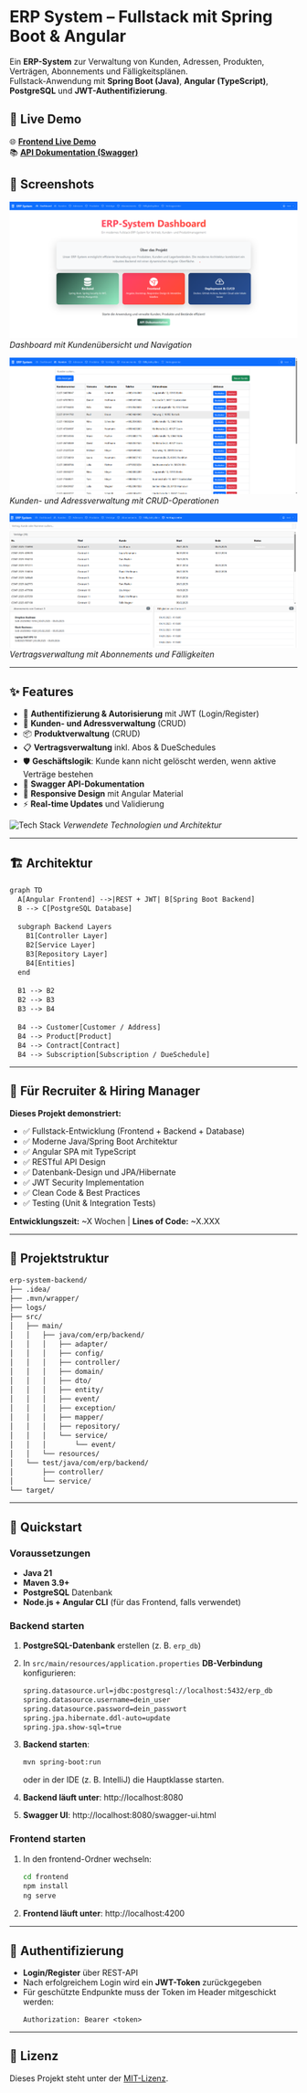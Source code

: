 # ERP System – Fullstack mit Spring Boot & Angular

Ein **ERP-System** zur Verwaltung von Kunden, Adressen, Produkten, Verträgen, Abonnements und Fälligkeitsplänen.  
Fullstack-Anwendung mit **Spring Boot (Java)**, **Angular (TypeScript)**, **PostgreSQL** und **JWT-Authentifizierung**.

## 🎯 Live Demo

🌐 **[Frontend Live Demo](DEIN_FRONTEND_LINK)**  
📚 **[API Dokumentation (Swagger)](DEIN_BACKEND_LINK/swagger-ui.html)**

## 📸 Screenshots

![Dashboard Overview](screenshots/dashboard.png)
*Dashboard mit Kundenübersicht und Navigation*

![Customer Management](screenshots/customers.png) 
*Kunden- und Adressverwaltung mit CRUD-Operationen*

![Contract Details](screenshots/contracts.png)
*Vertragsverwaltung mit Abonnements und Fälligkeiten*

---

## ✨ Features

- 🔐 **Authentifizierung & Autorisierung** mit JWT (Login/Register)
- 👥 **Kunden- und Adressverwaltung** (CRUD)
- 📦 **Produktverwaltung** (CRUD)
- 📋 **Vertragsverwaltung** inkl. Abos & DueSchedules
- 🛡️ **Geschäftslogik**: Kunde kann nicht gelöscht werden, wenn aktive Verträge bestehen
- 📖 **Swagger API-Dokumentation**
- 🎨 **Responsive Design** mit Angular Material
- ⚡ **Real-time Updates** und Validierung

![Tech Stack](screenshots/tech-stack.png)
*Verwendete Technologien und Architektur*

---

## 🏗️ Architektur

```mermaid
graph TD
  A[Angular Frontend] -->|REST + JWT| B[Spring Boot Backend]
  B --> C[PostgreSQL Database]

  subgraph Backend Layers
    B1[Controller Layer]
    B2[Service Layer]
    B3[Repository Layer]
    B4[Entities]
  end

  B1 --> B2
  B2 --> B3
  B3 --> B4

  B4 --> Customer[Customer / Address]
  B4 --> Product[Product]
  B4 --> Contract[Contract]
  B4 --> Subscription[Subscription / DueSchedule]
```

---

## 💼 Für Recruiter & Hiring Manager

**Dieses Projekt demonstriert:**
- ✅ Fullstack-Entwicklung (Frontend + Backend + Database)
- ✅ Moderne Java/Spring Boot Architektur 
- ✅ Angular SPA mit TypeScript
- ✅ RESTful API Design
- ✅ Datenbank-Design und JPA/Hibernate
- ✅ JWT Security Implementation
- ✅ Clean Code & Best Practices
- ✅ Testing (Unit & Integration Tests)

**Entwicklungszeit:** ~X Wochen | **Lines of Code:** ~X.XXX

---

## 📂 Projektstruktur

```
erp-system-backend/
├── .idea/
├── .mvn/wrapper/
├── logs/
├── src/
│   ├── main/
│   │   ├── java/com/erp/backend/
│   │   │   ├── adapter/
│   │   │   ├── config/
│   │   │   ├── controller/
│   │   │   ├── domain/
│   │   │   ├── dto/
│   │   │   ├── entity/
│   │   │   ├── event/
│   │   │   ├── exception/
│   │   │   ├── mapper/
│   │   │   ├── repository/
│   │   │   └── service/
│   │   │       └── event/
│   │   └── resources/
│   └── test/java/com/erp/backend/
│       ├── controller/
│       └── service/
└── target/
```

---

## 🚀 Quickstart

### Voraussetzungen

- **Java 21**
- **Maven 3.9+**
- **PostgreSQL** Datenbank
- **Node.js + Angular CLI** (für das Frontend, falls verwendet)

### Backend starten

1. **PostgreSQL-Datenbank** erstellen (z. B. `erp_db`)

2. In `src/main/resources/application.properties` **DB-Verbindung** konfigurieren:
   ```properties
   spring.datasource.url=jdbc:postgresql://localhost:5432/erp_db
   spring.datasource.username=dein_user
   spring.datasource.password=dein_passwort
   spring.jpa.hibernate.ddl-auto=update
   spring.jpa.show-sql=true
   ```

3. **Backend starten**:
   ```bash
   mvn spring-boot:run
   ```
   oder in der IDE (z. B. IntelliJ) die Hauptklasse starten.

4. **Backend läuft unter**: http://localhost:8080
5. **Swagger UI**: http://localhost:8080/swagger-ui.html

### Frontend starten

1. In den frontend-Ordner wechseln:
   ```bash
   cd frontend
   npm install
   ng serve
   ```

2. **Frontend läuft unter**: http://localhost:4200

---

## 🔑 Authentifizierung

- **Login/Register** über REST-API
- Nach erfolgreichem Login wird ein **JWT-Token** zurückgegeben
- Für geschützte Endpunkte muss der Token im Header mitgeschickt werden:
  ```
  Authorization: Bearer <token>
  ```

---

## 📜 Lizenz

Dieses Projekt steht unter der [MIT-Lizenz](LICENSE).
